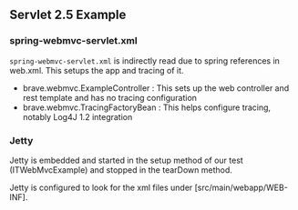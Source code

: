 ## Servlet 2.5 Example

### spring-webmvc-servlet.xml

`spring-webmvc-servlet.xml` is indirectly read due to spring references
in web.xml. This setups the app and tracing of it.

*   brave.webmvc.ExampleController : This sets up the web controller and rest template and has no tracing configuration
*   brave.webmvc.TracingFactoryBean : This helps configure tracing, notably Log4J 1.2 integration

### Jetty

Jetty is embedded and started in the setup method of our test (ITWebMvcExample) and stopped in the tearDown method.

Jetty is configured to look for the xml files under [src/main/webapp/WEB-INF].



